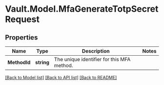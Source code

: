 # Vault.Model.MfaGenerateTotpSecretRequest

## Properties

Name | Type | Description | Notes
------------ | ------------- | ------------- | -------------
**MethodId** | **string** | The unique identifier for this MFA method. | 

[[Back to Model list]](../README.md#documentation-for-models) [[Back to API list]](../README.md#documentation-for-api-endpoints) [[Back to README]](../README.md)

